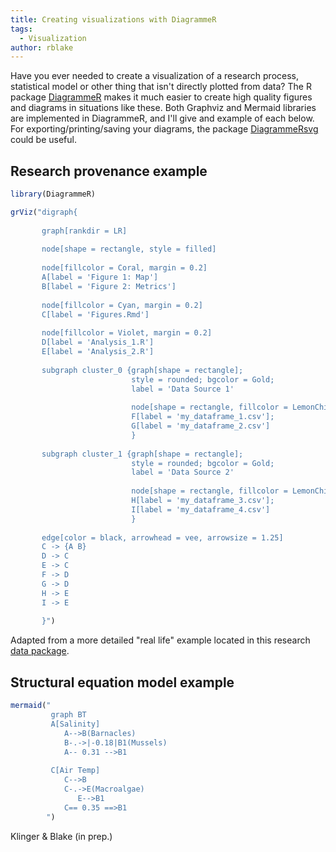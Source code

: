 ```yaml
---
title: Creating visualizations with DiagrammeR
tags:
  - Visualization
author: rblake
---
```


Have you ever needed to create a visualization of a research process, statistical model or other thing that isn't directly plotted from data?  The R package [DiagrammeR](http://rich-iannone.github.io/DiagrammeR/index.html) makes it much easier to create high quality figures and diagrams in situations like these.  Both Graphviz and Mermaid libraries are implemented in DiagrammeR, and I'll give and example of each below. For exporting/printing/saving your diagrams, the package [DiagrammeRsvg](https://github.com/rich-iannone/DiagrammeRsvg) could be useful.  


## Research provenance example
```r
library(DiagrammeR)

grViz("digraph{
         
       graph[rankdir = LR]  
         
       node[shape = rectangle, style = filled]  
       
       node[fillcolor = Coral, margin = 0.2]
       A[label = 'Figure 1: Map']
       B[label = 'Figure 2: Metrics']
       
       node[fillcolor = Cyan, margin = 0.2]
       C[label = 'Figures.Rmd']
       
       node[fillcolor = Violet, margin = 0.2]
       D[label = 'Analysis_1.R']
       E[label = 'Analysis_2.R']
                  
       subgraph cluster_0 {graph[shape = rectangle]; 
                           style = rounded; bgcolor = Gold; 
                           label = 'Data Source 1'
                                      
                           node[shape = rectangle, fillcolor = LemonChiffon, margin = 0.25];
                           F[label = 'my_dataframe_1.csv'];
                           G[label = 'my_dataframe_2.csv']
                           }    
                           
       subgraph cluster_1 {graph[shape = rectangle]; 
                           style = rounded; bgcolor = Gold; 
                           label = 'Data Source 2'
                                      
                           node[shape = rectangle, fillcolor = LemonChiffon, margin = 0.25];
                           H[label = 'my_dataframe_3.csv'];
                           I[label = 'my_dataframe_4.csv']
                           } 
                  
       edge[color = black, arrowhead = vee, arrowsize = 1.25]
       C -> {A B}
       D -> C
       E -> C
       F -> D
       G -> D
       H -> E
       I -> E
                  
       }")

```

Adapted from a more detailed "real life" example located in this research [data package]().  


## Structural equation model example
```r
mermaid("
         graph BT
         A[Salinity]
            A-->B(Barnacles)
            B-.->|-0.18|B1(Mussels)
            A-- 0.31 -->B1
            
         C[Air Temp]
            C-->B
            C-.->E(Macroalgae)
               E-->B1
            C== 0.35 ==>B1
        ")

```
Klinger & Blake (in prep.)
